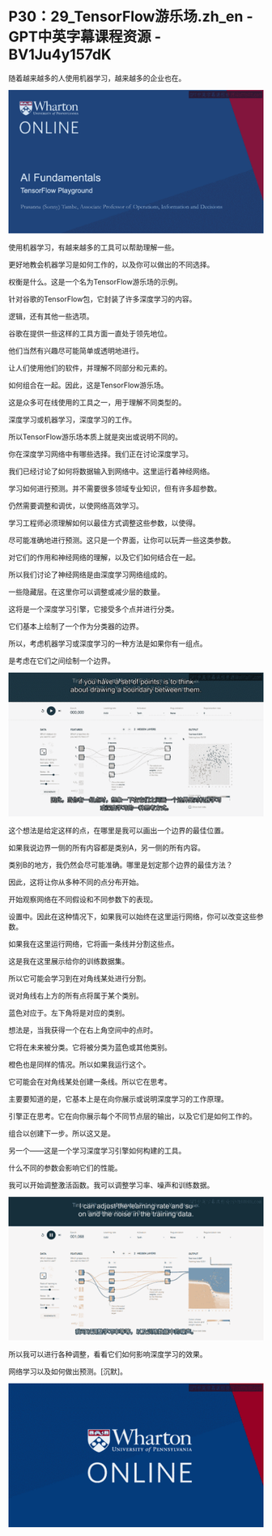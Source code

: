 # P30：29_TensorFlow游乐场.zh_en - GPT中英字幕课程资源 - BV1Ju4y157dK

随着越来越多的人使用机器学习，越来越多的企业也在。

![](img/bf44eb145f2b04e17cdf2465ad1c25b9_1.png)

使用机器学习，有越来越多的工具可以帮助理解一些。

更好地教会机器学习是如何工作的，以及你可以做出的不同选择。

权衡是什么。这是一个名为TensorFlow游乐场的示例。

针对谷歌的TensorFlow包，它封装了许多深度学习的内容。

逻辑，还有其他一些选项。

谷歌在提供一些这样的工具方面一直处于领先地位。

他们当然有兴趣尽可能简单或透明地进行。

让人们使用他们的软件，并理解不同部分和元素的。

如何组合在一起。因此，这是TensorFlow游乐场。

这是众多可在线使用的工具之一，用于理解不同类型的。

深度学习或机器学习，深度学习的工作。

所以TensorFlow游乐场本质上就是突出或说明不同的。

你在深度学习网络中有哪些选择。我们正在讨论深度学习。

我们已经讨论了如何将数据输入到网络中。这里运行着神经网络。

学习如何进行预测。并不需要很多领域专业知识，但有许多超参数。

仍然需要调整和调优，以使网络高效学习。

学习工程师必须理解如何以最佳方式调整这些参数，以使得。

尽可能准确地进行预测。这只是一个界面，让你可以玩弄一些这类参数。

对它们的作用和神经网络的理解，以及它们如何结合在一起。

所以我们讨论了神经网络是由深度学习网络组成的。

一些隐藏层。在这里你可以调整或减少层的数量。

这将是一个深度学习引擎，它接受多个点并进行分类。

它们基本上绘制了一个作为分类器的边界。

所以，考虑机器学习或深度学习的一种方法是如果你有一组点。

是考虑在它们之间绘制一个边界。

![](img/bf44eb145f2b04e17cdf2465ad1c25b9_3.png)

这个想法是给定这样的点，在哪里是我可以画出一个边界的最佳位置。

如果我说边界一侧的所有内容都是类别A，另一侧的所有内容。

类别B的地方，我仍然会尽可能准确。哪里是划定那个边界的最佳方法？

因此，这将让你从多种不同的点分布开始。

开始观察网络在不同假设和不同参数下的表现。

设置中。因此在这种情况下，如果我可以始终在这里运行网络，你可以改变这些参数。

如果我在这里运行网络，它将画一条线并分割这些点。

这是我在这里展示给你的训练数据集。

所以它可能会学习到在对角线某处进行分割。

说对角线右上方的所有点将属于某个类别。

蓝色对应于。左下角将是对应的类别。

想法是，当我获得一个在右上角空间中的点时。

它将在未来被分类。它将被分类为蓝色或其他类别。

橙色也是同样的情况。所以如果我运行这个。

它可能会在对角线某处创建一条线。所以它在思考。

主要要知道的是，它基本上是在向你展示或说明深度学习的工作原理。

引擎正在思考。它在向你展示每个不同节点层的输出，以及它们是如何工作的。

组合以创建下一步。所以这又是。

另一个——这是一个学习深度学习引擎如何构建的工具。

什么不同的参数会影响它们的性能。

我可以开始调整激活函数。我可以调整学习率、噪声和训练数据。

![](img/bf44eb145f2b04e17cdf2465ad1c25b9_5.png)

所以我可以进行各种调整，看看它们如何影响深度学习的效果。

网络学习以及如何做出预测。[沉默]。

![](img/bf44eb145f2b04e17cdf2465ad1c25b9_7.png)
